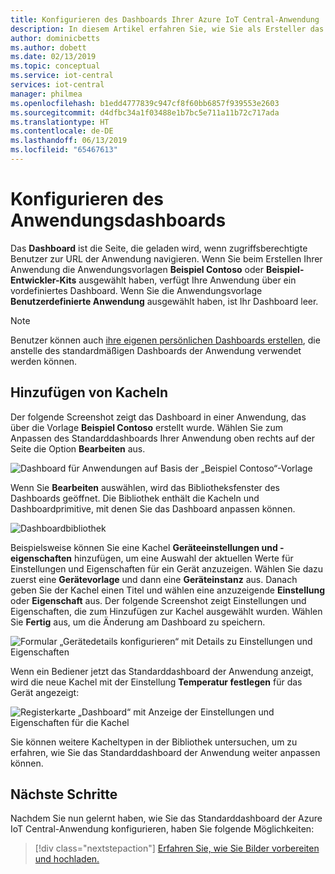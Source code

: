 ```yaml
---
title: Konfigurieren des Dashboards Ihrer Azure IoT Central-Anwendung | Microsoft-Dokumentation
description: In diesem Artikel erfahren Sie, wie Sie als Ersteller das Standarddashboard Ihrer Azure IoT Central-Anwendung konfigurieren.
author: dominicbetts
ms.author: dobett
ms.date: 02/13/2019
ms.topic: conceptual
ms.service: iot-central
services: iot-central
manager: philmea
ms.openlocfilehash: b1edd4777839c947cf8f60bb6857f939553e2603
ms.sourcegitcommit: d4dfbc34a1f03488e1b7bc5e711a11b72c717ada
ms.translationtype: HT
ms.contentlocale: de-DE
ms.lasthandoff: 06/13/2019
ms.locfileid: "65467613"
---
```

# <a name="configure-the-application-dashboard"></a>Konfigurieren des Anwendungsdashboards

Das **Dashboard** ist die Seite, die geladen wird, wenn zugriffsberechtigte Benutzer zur URL der Anwendung navigieren. Wenn Sie beim Erstellen Ihrer Anwendung die Anwendungsvorlagen **Beispiel Contoso** oder **Beispiel-Entwickler-Kits** ausgewählt haben, verfügt Ihre Anwendung über ein vordefiniertes Dashboard. Wenn Sie die Anwendungsvorlage **Benutzerdefinierte Anwendung** ausgewählt haben, ist Ihr Dashboard leer.

> [!NOTE]
> Benutzer können auch [ihre eigenen persönlichen Dashboards erstellen](howto-personalize-dashboard.md), die anstelle des standardmäßigen Dashboards der Anwendung verwendet werden können.

## <a name="add-tiles"></a>Hinzufügen von Kacheln

Der folgende Screenshot zeigt das Dashboard in einer Anwendung, das über die Vorlage **Beispiel Contoso** erstellt wurde. Wählen Sie zum Anpassen des Standarddashboards Ihrer Anwendung oben rechts auf der Seite die Option **Bearbeiten** aus.

![Dashboard für Anwendungen auf Basis der „Beispiel Contoso“-Vorlage](media/howto-configure-homepage/image1a.png)

Wenn Sie **Bearbeiten** auswählen, wird das Bibliotheksfenster des Dashboards geöffnet. Die Bibliothek enthält die Kacheln und Dashboardprimitive, mit denen Sie das Dashboard anpassen können.

![Dashboardbibliothek](media/howto-configure-homepage/image2a.png)

Beispielsweise können Sie eine Kachel **Geräteeinstellungen und -eigenschaften** hinzufügen, um eine Auswahl der aktuellen Werte für Einstellungen und Eigenschaften für ein Gerät anzuzeigen. Wählen Sie dazu zuerst eine **Gerätevorlage** und dann eine **Geräteinstanz** aus. Danach geben Sie der Kachel einen Titel und wählen eine anzuzeigende **Einstellung** oder **Eigenschaft** aus. Der folgende Screenshot zeigt Einstellungen und Eigenschaften, die zum Hinzufügen zur Kachel ausgewählt wurden. Wählen Sie **Fertig** aus, um die Änderung am Dashboard zu speichern.

![Formular „Gerätedetails konfigurieren“ mit Details zu Einstellungen und Eigenschaften](media/howto-configure-homepage/image3a.png)

Wenn ein Bediener jetzt das Standarddashboard der Anwendung anzeigt, wird die neue Kachel mit der Einstellung **Temperatur festlegen** für das Gerät angezeigt:

![Registerkarte „Dashboard“ mit Anzeige der Einstellungen und Eigenschaften für die Kachel](media/howto-configure-homepage/image4a.png)

Sie können weitere Kacheltypen in der Bibliothek untersuchen, um zu erfahren, wie Sie das Standarddashboard der Anwendung weiter anpassen können.

## <a name="next-steps"></a>Nächste Schritte

Nachdem Sie nun gelernt haben, wie Sie das Standarddashboard der Azure IoT Central-Anwendung konfigurieren, haben Sie folgende Möglichkeiten:

> [!div class="nextstepaction"]
> [Erfahren Sie, wie Sie Bilder vorbereiten und hochladen.](howto-prepare-images.md)
